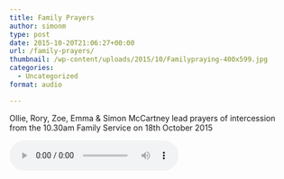 ```yaml
---
title: Family Prayers
author: simonm
type: post
date: 2015-10-20T21:06:27+00:00
url: /family-prayers/
thumbnail: /wp-content/uploads/2015/10/Familypraying-400x599.jpg
categories:
  - Uncategorized
format: audio

---
```

Ollie, Rory, Zoe, Emma & Simon McCartney lead prayers of intercession from the 10.30am Family Service on 18th October 2015

<audio controls>
  <source src="/wp-content/uploads/2015/10/McCartney-Family-Prayers.mp3" type="audio/mpeg">
Your browser does not support the audio element.
</audio>
